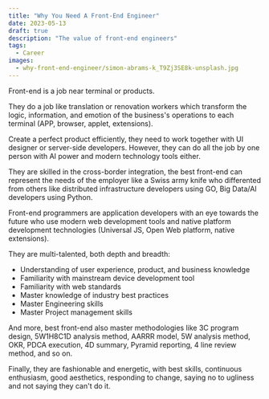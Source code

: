 ```yaml
---
title: "Why You Need A Front-End Engineer"
date: 2023-05-13
draft: true
description: "The value of front-end engineers"
tags:
  - Career 
images:
  - why-front-end-engineer/simon-abrams-k_T9Zj3SE8k-unsplash.jpg
---
```


Front-end is a job near terminal or products.

They do a job like translation or renovation workers which transform the logic, information, and emotion of the business's operations to each terminal (APP, browser, applet, extensions).

Create a perfect product efficiently, they need to work together with UI designer or server-side developers. However, they can do all the job by one person with AI power and modern technology tools either.

They are skilled in the cross-border integration, the best front-end can represent the needs of the employer like a Swiss army knife who differented from others like distributed infrastructure developers using GO, Big Data/AI developers using Python.

Front-end programmers are application developers with an eye towards the future who use modern web development tools and native platform development technologies (Universal JS, Open Web platform, native extensions).

They are multi-talented, both depth and breadth:

- Understanding of user experience, product, and business knowledge
- Familiarity with mainstream device development tool
- Familiarity with web standards
- Master knowledge of industry best practices
- Master Engineering skills
- Master Project management skills

And more, best front-end also master methodologies like 3C program design, 5W1H8C1D analysis method, AARRR model, 5W analysis method, OKR, PDCA execution, 4D summary, Pyramid reporting, 4 line review method, and so on.

Finally, they are fashionable and energetic, with best skills, continuous enthusiasm, good aesthetics, responding to change, saying no to ugliness and not saying they can't do it.
